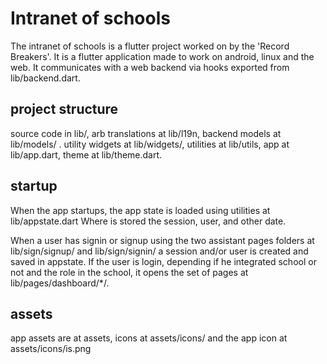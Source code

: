 # Intranet of schools

The intranet of schools is a flutter project worked on by the 'Record Breakers'.
It is a flutter application made to work on android, linux and the web. It communicates
with a web backend via hooks exported from lib/backend.dart.

## project structure

source code in lib/, arb translations at lib/l19n, backend models at lib/models/ . utility 
widgets at lib/widgets/, utilities at lib/utils, app at lib/app.dart, theme at lib/theme.dart.

## startup

When the app startups, the app state is loaded using utilities at lib/appstate.dart
Where is stored the session, user, and other date.

When a user has signin or signup using the two assistant pages folders at lib/sign/signup/ and lib/sign/signin/
a session and/or user is created and saved in appstate.
If the user is login, depending if he integrated school or not and the role in the school,
it opens the set of pages at lib/pages/dashboard/*/.

## assets

app assets are at assets, icons at assets/icons/ and the app icon at assets/icons/is.png

